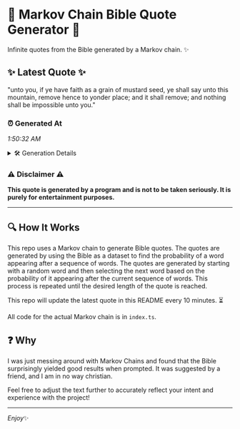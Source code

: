 # 📖 Markov Chain Bible Quote Generator 📖

Infinite quotes from the Bible generated by a Markov chain. ✨

## ✨ Latest Quote ✨
"unto you, if ye have faith as a grain of mustard seed, ye shall say unto this mountain, remove hence to yonder place; and it shall remove; and nothing shall be impossible unto you."

### ⏰ Generated At
*1:50:32 AM*

<details>
    <summary>🛠️ Generation Details</summary>
    <p>
        <strong>🌱 Seed:</strong> unto<br>
        <strong>🔄 Iterations:</strong> 33<br>
        <strong>📜 Context History:</strong><br>[ unto ]: you,<br>[ unto, you, ]: if<br>[ unto, you,, if ]: ye<br>[ unto, you,, if, ye ]: have<br>[ unto, you,, if, ye, have ]: faith<br>[ unto, you,, if, ye, have, faith ]: as<br>[ you,, if, ye, have, faith, as ]: a<br>[ if, ye, have, faith, as, a ]: grain<br>[ ye, have, faith, as, a, grain ]: of<br>[ have, faith, as, a, grain, of ]: mustard<br>[ faith, as, a, grain, of, mustard ]: seed,<br>[ as, a, grain, of, mustard, seed, ]: ye<br>[ a, grain, of, mustard, seed,, ye ]: shall<br>[ grain, of, mustard, seed,, ye, shall ]: say<br>[ of, mustard, seed,, ye, shall, say ]: unto<br>[ mustard, seed,, ye, shall, say, unto ]: this<br>[ seed,, ye, shall, say, unto, this ]: mountain,<br>[ ye, shall, say, unto, this, mountain, ]: remove<br>[ shall, say, unto, this, mountain,, remove ]: hence<br>[ say, unto, this, mountain,, remove, hence ]: to<br>[ unto, this, mountain,, remove, hence, to ]: yonder<br>[ this, mountain,, remove, hence, to, yonder ]: place;<br>[ mountain,, remove, hence, to, yonder, place; ]: and<br>[ remove, hence, to, yonder, place;, and ]: it<br>[ hence, to, yonder, place;, and, it ]: shall<br>[ to, yonder, place;, and, it, shall ]: remove;<br>[ yonder, place;, and, it, shall, remove; ]: and<br>[ place;, and, it, shall, remove;, and ]: nothing<br>[ and, it, shall, remove;, and, nothing ]: shall<br>[ it, shall, remove;, and, nothing, shall ]: be<br>[ shall, remove;, and, nothing, shall, be ]: impossible<br>[ remove;, and, nothing, shall, be, impossible ]: unto<br>[ and, nothing, shall, be, impossible, unto ]: you.<br>
    </p>
</details>

### ⚠️ Disclaimer ⚠️
**This quote is generated by a program and is not to be taken seriously. It is purely for entertainment purposes.**

---

## 🔍 How It Works

This repo uses a Markov chain to generate Bible quotes. The quotes are generated by using the Bible as a dataset to find the probability of a word appearing after a sequence of words. The quotes are generated by starting with a random word and then selecting the next word based on the probability of it appearing after the current sequence of words. This process is repeated until the desired length of the quote is reached.

This repo will update the latest quote in this README every 10 minutes. ⏳

All code for the actual Markov chain is in `index.ts`.

## ❓ Why

I was just messing around with Markov Chains and found that the Bible surprisingly yielded good results when prompted. 
It was suggested by a friend, and I am in no way christian.

Feel free to adjust the text further to accurately reflect your intent and experience with the project!

---

*Enjoy*✨
